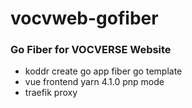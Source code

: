 # vocvweb-gofiber
### Go Fiber for VOCVERSE Website
- koddr create go app fiber go template
- vue frontend yarn 4.1.0 pnp mode
- traefik proxy